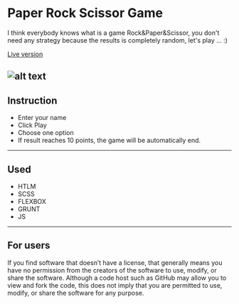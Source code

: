 # Paper Rock Scissor Game
I think everybody knows what is a game Rock&Paper&Scissor, you don't need any strategy because the results is completely random, let's play ... :)

[Live version](https://goldyga.github.io/miniapp_PapperRockScissor/)

![alt text](https://github.com/Goldyga/miniapp_PapperRockScissor/blob/master/imageMin/PRS.png?raw=true)
---
## Instruction
* Enter your name
* Click Play
* Choose one option
* If result reaches 10 points, the game will be automatically end.
---
## Used
* HTLM
* SCSS
* FLEXBOX
* GRUNT
* JS
---
## For users
If you find software that doesn’t have a license, that generally means you have no permission from the creators of the software to use, modify, or share the software. Although a code host such as GitHub may allow you to view and fork the code, this does not imply that you are permitted to use, modify, or share the software for any purpose.


